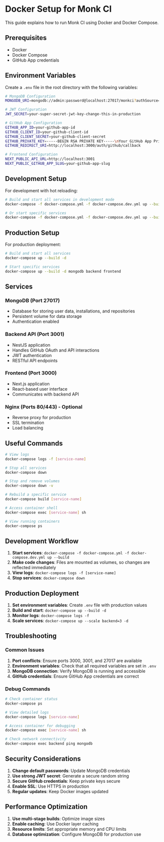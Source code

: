# Docker Setup for Monk CI

This guide explains how to run Monk CI using Docker and Docker Compose.

## Prerequisites

- Docker
- Docker Compose
- GitHub App credentials

## Environment Variables

Create a `.env` file in the root directory with the following variables:

```bash
# MongoDB Configuration
MONGODB_URI=mongodb://admin:password@localhost:27017/monkci?authSource=admin

# JWT Configuration
JWT_SECRET=your-super-secret-jwt-key-change-this-in-production

# GitHub App Configuration
GITHUB_APP_ID=your-github-app-id
GITHUB_CLIENT_ID=your-github-client-id
GITHUB_CLIENT_SECRET=your-github-client-secret
GITHUB_PRIVATE_KEY=-----BEGIN RSA PRIVATE KEY-----\nYour GitHub App Private Key\n-----END RSA PRIVATE KEY-----
GITHUB_REDIRECT_URI=http://localhost:3000/auth/github/callback

# Frontend Configuration
NEXT_PUBLIC_API_URL=http://localhost:3001
NEXT_PUBLIC_GITHUB_APP_SLUG=your-github-app-slug
```

## Development Setup

For development with hot reloading:

```bash
# Build and start all services in development mode
docker-compose -f docker-compose.yml -f docker-compose.dev.yml up --build

# Or start specific services
docker-compose -f docker-compose.yml -f docker-compose.dev.yml up --build backend frontend mongodb
```

## Production Setup

For production deployment:

```bash
# Build and start all services
docker-compose up --build -d

# Start specific services
docker-compose up --build -d mongodb backend frontend
```

## Services

### MongoDB (Port 27017)
- Database for storing user data, installations, and repositories
- Persistent volume for data storage
- Authentication enabled

### Backend API (Port 3001)
- NestJS application
- Handles GitHub OAuth and API interactions
- JWT authentication
- RESTful API endpoints

### Frontend (Port 3000)
- Next.js application
- React-based user interface
- Communicates with backend API

### Nginx (Ports 80/443) - Optional
- Reverse proxy for production
- SSL termination
- Load balancing

## Useful Commands

```bash
# View logs
docker-compose logs -f [service-name]

# Stop all services
docker-compose down

# Stop and remove volumes
docker-compose down -v

# Rebuild a specific service
docker-compose build [service-name]

# Access container shell
docker-compose exec [service-name] sh

# View running containers
docker-compose ps
```

## Development Workflow

1. **Start services**: `docker-compose -f docker-compose.yml -f docker-compose.dev.yml up --build`
2. **Make code changes**: Files are mounted as volumes, so changes are reflected immediately
3. **View logs**: `docker-compose logs -f [service-name]`
4. **Stop services**: `docker-compose down`

## Production Deployment

1. **Set environment variables**: Create `.env` file with production values
2. **Build and start**: `docker-compose up --build -d`
3. **Monitor logs**: `docker-compose logs -f`
4. **Scale services**: `docker-compose up --scale backend=3 -d`

## Troubleshooting

### Common Issues

1. **Port conflicts**: Ensure ports 3000, 3001, and 27017 are available
2. **Environment variables**: Check that all required variables are set in `.env`
3. **MongoDB connection**: Verify MongoDB is running and accessible
4. **GitHub credentials**: Ensure GitHub App credentials are correct

### Debug Commands

```bash
# Check container status
docker-compose ps

# View detailed logs
docker-compose logs [service-name]

# Access container for debugging
docker-compose exec [service-name] sh

# Check network connectivity
docker-compose exec backend ping mongodb
```

## Security Considerations

1. **Change default passwords**: Update MongoDB credentials
2. **Use strong JWT secret**: Generate a secure random string
3. **Secure GitHub credentials**: Keep private keys secure
4. **Enable SSL**: Use HTTPS in production
5. **Regular updates**: Keep Docker images updated

## Performance Optimization

1. **Use multi-stage builds**: Optimize image sizes
2. **Enable caching**: Use Docker layer caching
3. **Resource limits**: Set appropriate memory and CPU limits
4. **Database optimization**: Configure MongoDB for production use 